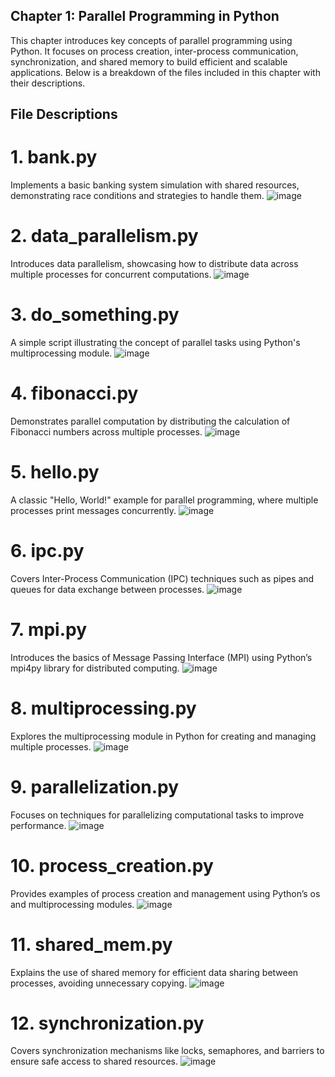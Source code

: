 ## Chapter 1: Parallel Programming in Python

This chapter introduces key concepts of parallel programming using Python. It focuses on process creation, inter-process communication, synchronization, and shared memory to build efficient and scalable applications. Below is a breakdown of the files included in this chapter with their descriptions.

## File Descriptions

# 1. bank.py

Implements a basic banking system simulation with shared resources, demonstrating race conditions and strategies to handle them.
![image](https://github.com/user-attachments/assets/a4368ddd-89e5-47e5-b1aa-83c97abeaa13)

# 2. data_parallelism.py

Introduces data parallelism, showcasing how to distribute data across multiple processes for concurrent computations.
![image](https://github.com/user-attachments/assets/459c6c16-5e3e-413c-84b1-c67d97d58d7f)

# 3. do_something.py

A simple script illustrating the concept of parallel tasks using Python's multiprocessing module.
![image](https://github.com/user-attachments/assets/2809e1d8-ccf8-4adc-a664-b1dd9b20bc5a)

# 4. fibonacci.py

Demonstrates parallel computation by distributing the calculation of Fibonacci numbers across multiple processes.
![image](https://github.com/user-attachments/assets/6a54c5a7-b58e-49c2-9954-9104cef5f2ad)

# 5. hello.py

A classic "Hello, World!" example for parallel programming, where multiple processes print messages concurrently.
![image](https://github.com/user-attachments/assets/2bb642c4-bf24-4913-bea7-04bcfa214c4a)

# 6. ipc.py

Covers Inter-Process Communication (IPC) techniques such as pipes and queues for data exchange between processes.
![image](https://github.com/user-attachments/assets/9ea76db4-6226-499c-b5ea-7d10a869c4fd)

# 7. mpi.py

Introduces the basics of Message Passing Interface (MPI) using Python’s mpi4py library for distributed computing.
![image](https://github.com/user-attachments/assets/a5ade088-6d87-4393-aba0-15b836753aed)

# 8. multiprocessing.py

Explores the multiprocessing module in Python for creating and managing multiple processes.
![image](https://github.com/user-attachments/assets/edbadb59-595a-4669-9857-04855917d553)

# 9. parallelization.py

Focuses on techniques for parallelizing computational tasks to improve performance.
![image](https://github.com/user-attachments/assets/300774fb-3789-4b60-89f3-bac525ce638d)

# 10. process_creation.py

Provides examples of process creation and management using Python’s os and multiprocessing modules.
![image](https://github.com/user-attachments/assets/b8116b45-24a5-42e6-80b2-b04ddbbf4240)

# 11. shared_mem.py

Explains the use of shared memory for efficient data sharing between processes, avoiding unnecessary copying.
![image](https://github.com/user-attachments/assets/48fa9491-77fe-4e53-979c-3058a254b2f7)

# 12. synchronization.py

Covers synchronization mechanisms like locks, semaphores, and barriers to ensure safe access to shared resources.
![image](https://github.com/user-attachments/assets/47697871-1ecc-47a1-bb35-8558a76d3545)


